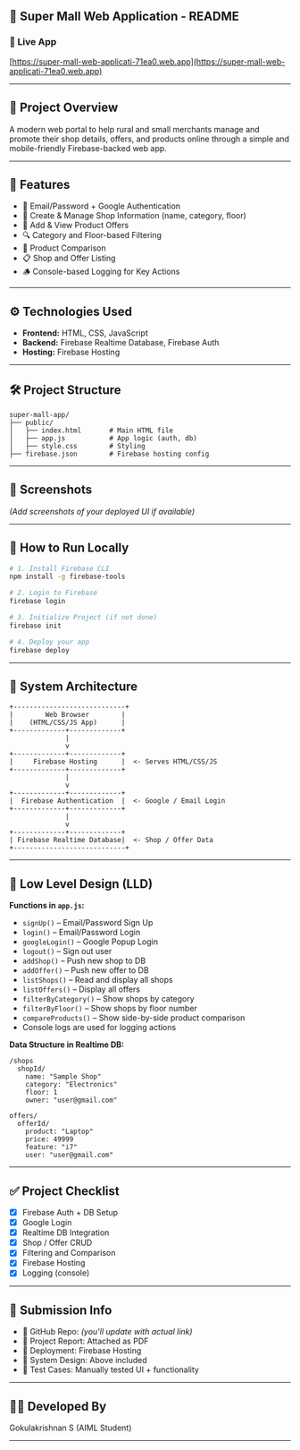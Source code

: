 
## 📌 Super Mall Web Application - README

### 🔗 Live App
[https://super-mall-web-applicati-71ea0.web.app](https://super-mall-web-applicati-71ea0.web.app)

---

## 📝 Project Overview
A modern web portal to help rural and small merchants manage and promote their shop details, offers, and products online through a simple and mobile-friendly Firebase-backed web app.

---

## 🚀 Features
- 🔐 Email/Password + Google Authentication
- 🏪 Create & Manage Shop Information (name, category, floor)
- 🎁 Add & View Product Offers
- 🔍 Category and Floor-based Filtering
- 🧾 Product Comparison
- 📋 Shop and Offer Listing
- 🪵 Console-based Logging for Key Actions

---

## ⚙️ Technologies Used
- **Frontend:** HTML, CSS, JavaScript
- **Backend:** Firebase Realtime Database, Firebase Auth
- **Hosting:** Firebase Hosting

---

## 🛠️ Project Structure
```
super-mall-app/
├── public/
│   ├── index.html       # Main HTML file
│   ├── app.js           # App logic (auth, db)
│   ├── style.css        # Styling
├── firebase.json        # Firebase hosting config
```

---

## 📸 Screenshots
*(Add screenshots of your deployed UI if available)*

---

## 🧪 How to Run Locally
```bash
# 1. Install Firebase CLI
npm install -g firebase-tools

# 2. Login to Firebase
firebase login

# 3. Initialize Project (if not done)
firebase init

# 4. Deploy your app
firebase deploy
```

---

## 🧠 System Architecture
```
+----------------------------+
|        Web Browser        |
|    (HTML/CSS/JS App)      |
+-------------+-------------+
              |
              v
+-------------+-------------+
|     Firebase Hosting      |  <- Serves HTML/CSS/JS
+-------------+-------------+
              |
              v
+-------------+-------------+
|  Firebase Authentication  |  <- Google / Email Login
+-------------+-------------+
              |
              v
+-------------+-------------+
| Firebase Realtime Database|  <- Shop / Offer Data
+----------------------------+
```

---

## 🧩 Low Level Design (LLD)

**Functions in `app.js`:**
- `signUp()` – Email/Password Sign Up
- `login()` – Email/Password Login
- `googleLogin()` – Google Popup Login
- `logout()` – Sign out user
- `addShop()` – Push new shop to DB
- `addOffer()` – Push new offer to DB
- `listShops()` – Read and display all shops
- `listOffers()` – Display all offers
- `filterByCategory()` – Show shops by category
- `filterByFloor()` – Show shops by floor number
- `compareProducts()` – Show side-by-side product comparison
- Console logs are used for logging actions

**Data Structure in Realtime DB:**
```
/shops
  shopId/
    name: "Sample Shop"
    category: "Electronics"
    floor: 1
    owner: "user@gmail.com"

offers/
  offerId/
    product: "Laptop"
    price: 49999
    feature: "i7"
    user: "user@gmail.com"
```

---

## ✅ Project Checklist
- [x] Firebase Auth + DB Setup
- [x] Google Login
- [x] Realtime DB Integration
- [x] Shop / Offer CRUD
- [x] Filtering and Comparison
- [x] Firebase Hosting
- [x] Logging (console)

---

## 🧾 Submission Info
- 🔗 GitHub Repo: *(you'll update with actual link)*
- 📄 Project Report: Attached as PDF
- 📌 Deployment: Firebase Hosting
- 🧱 System Design: Above included
- 🧪 Test Cases: Manually tested UI + functionality

---

## 👨‍💻 Developed By
Gokulakrishnan S (AIML Student)

---
